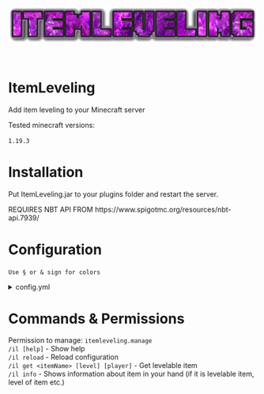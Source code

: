 <p align="center">
  <img src="images/logo.png">
</p>

<br>

# ItemLeveling

<p>Add item leveling to your Minecraft server</p>
<p>Tested minecraft versions: </p> 

`1.19.3`

# Installation

<p>Put ItemLeveling.jar to your plugins folder and restart the server.</p>
<p>REQUIRES NBT API FROM https://www.spigotmc.org/resources/nbt-api.7939/</p>

# Configuration

`Use § or & sign for colors`<br>

<details><summary>config.yml</summary>

```yml
config:
  prefix: "§e[§aItemLeveling§e] "
```

`prefix` - Prefix for commands<br>

<hr>

```yml
config:
  prefix: "§e[§aItemLeveling§e] "

items:
  "some_sword":
    0:
      name: "§aNormal sword"
      lore: "§2Some normal sword..."
      item: WOODEN_SWORD
      enchantments:
        - DAMAGE_ALL:10
      unbreakable: false
      eventsToUpgrade:
        - kill 10 zombie
        - kill 1 spider
    1:
      name: "§aSuper sword!"
      lore: "§2Some super sword!"
      item: DIAMOND_SWORD
      unbreakable: true
  "pickaxe":
    0:
      name: "§aStrange pickaxe"
      lore: "§2Nothing to see here..."
      item: WOODEN_PICKAXE
      progressMessage: "{0}§aI feel power..."
      eventsToUpgrade:
        - break 10 *%ore
    1:
      name: "§aSUPER PICKAXE!"
      lore: "§2Maybe it can be better?"
      item: IRON_PICKAXE
      progressMessage: "{0}§aI feel SO MANY power..."
      enchantments:
        - DIG_SPEED:8
      eventsToUpgrade:
        - break 10 diamond_ore
    2:
      name: "§2§lMEGA SUPER DUPER PICKAXE!"
      lore: "§aIt's unbreakable!"
      item: NETHERITE_PICKAXE
      unbreakable: true
      enchantments:
        - DIG_SPEED:10
  "stick":
    0:
      name: "§aStick"
      lore: "§2Just a normal stick"
      item: STICK
      eventsToUpgrade:
        - break 5 dirt
    1:
      name: "§aSUPER STICK"
      lore: "§2Not a normal stick!"
      item: STICK
      enchantments:
        - DIG_SPEED:3
  "axe":
    0:
      name: "An axe"
      lore: "Strange axe!"
      item: DIAMOND_AXE
      eventsToUpgrade:
        - damage 40 *
    1:
      name: "Super axe!"
      lore: "Super strange axe!"
      item: NETHERITE_AXE
  "armor":
    0:
      name: "Some helmet"
      item: LEATHER_HELMET
      eventsToUpgrade:
        - kill 10 zombie
    1:
      name: "Super helmet!"
      item: DIAMOND_HELMET
  "fishing-rod":
    0:
      name: "Some fishing rod"
      item: FISHING_ROD
      eventsToUpgrade:
        - fish 10 pufferfish
    1:
      name: "Super fishing rod!"
      item: FISHING_ROD
      unbreakable: true
```

Example of an item:<br>
`some_sword` - Name of the item<br>
`0` - Level 0 of the item (first level)<br>
`name` - Name of level 0 item<br>
`lore` - Lore of level 0 item (to get multiple lines use %nl%)<br>
`enchantments` - Enchantments of level 0 item (get enchantments from https://hub.spigotmc.org/javadocs/bukkit/org/bukkit/enchantments/Enchantment.html)<br>
` - DAMAGE_ALL:10` - name of enchantment:enchantment level (in this case this is sharpness 10)<br>
`unbreakable` - If set to true then item is unbreakable<br>
`progressMessage` - Use {0} to get prefix. This message will be send to player every progress they made (break a block, kill a monster etc.)<br>
`eventsToUpgrade` - Events to upgrade item to the next level. If you don't want item of this level to be levelable, then delete eventsToUpgrade. On upgrade if there's no next level item will return to level 0.<br>

Supported events:
```java
- break     // Break a block using this item
- kill      // Kill an entity using this item
- damage    // Damage entity using this item
- fish      // Fish 
```

` - kill 10 zombie` - Means not else than kill 10 zombie<br>
` - kill 1 spider` - Kill 1 spider<br>
` - break 3 diamond_ore` - Break diamond ore<br>
` - break 10 *` - Break 10 ANY block<br>
` - break 10 *%_ore` - Break 10 blocks which name contains "_ore"<br>
` - fish 10 pufferfish` - Player need to fish 10 pufferfishes<br>


</details>

# Commands & Permissions

Permission to manage: `itemleveling.manage`<br>
`/il [help]` - Show help<br>
`/il reload` - Reload configuration<br>
`/il get <itemName> [level] [player]` - Get levelable item<br>
`/il info` - Shows information about item in your hand (if it is levelable item, level of item etc.)<br>
